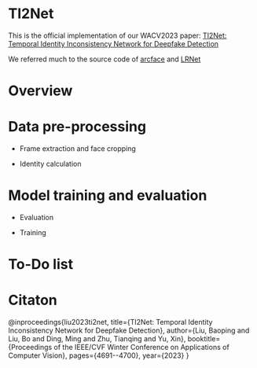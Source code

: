 # TI2Net
This is the official implementation of our WACV2023 paper: [TI2Net: Temporal Identity Inconsistency Network for Deepfake Detection](https://openaccess.thecvf.com/content/WACV2023/html/Liu_TI2Net_Temporal_Identity_Inconsistency_Network_for_Deepfake_Detection_WACV_2023_paper.html)

We referred much to the source code of [arcface](https://github.com/ronghuaiyang/arcface-pytorch/tree/master) and [LRNet](https://github.com/frederickszk/LRNet)


# Overview


# Data pre-processing
* Frame extraction and face cropping

* Identity calculation


# Model training and evaluation

* Evaluation

* Training



# To-Do list


# Citaton
@inproceedings{liu2023ti2net,
  title={TI2Net: Temporal Identity Inconsistency Network for Deepfake Detection},
  author={Liu, Baoping and Liu, Bo and Ding, Ming and Zhu, Tianqing and Yu, Xin},
  booktitle={Proceedings of the IEEE/CVF Winter Conference on Applications of Computer Vision},
  pages={4691--4700},
  year={2023}
}

